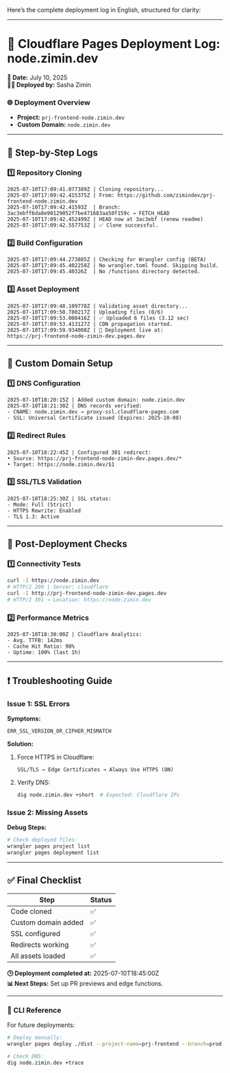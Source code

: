 Here’s the complete deployment log in English, structured for clarity:

---

# **🚀 Cloudflare Pages Deployment Log: node.zimin.dev**  
**📅 Date:** July 10, 2025  
**👨‍💻 Deployed by:** Sasha Zimin 

### **🌐 Deployment Overview**  
- **Project:** `prj-frontend-node.zimin.dev`  
- **Custom Domain:** `node.zimin.dev`  

---

## **📜 Step-by-Step Logs**  

### **1️⃣ Repository Cloning**  
```log
2025-07-10T17:09:41.077389Z | Cloning repository...
2025-07-10T17:09:42.415375Z | From: https://github.com/zimindev/prj-frontend-node.zimin.dev  
2025-07-10T17:09:42.41593Z  | Branch: 3ac3ebff6da8e90129052f7be471683aa50f159c → FETCH_HEAD  
2025-07-10T17:09:42.452499Z | HEAD now at 3ac3ebf (renew readme)  
2025-07-10T17:09:42.557753Z | ✅ Clone successful.  
```

### **2️⃣ Build Configuration**  
```log
2025-07-10T17:09:44.273885Z | Checking for Wrangler config (BETA)  
2025-07-10T17:09:45.402258Z | No wrangler.toml found. Skipping build.  
2025-07-10T17:09:45.40326Z  | No /functions directory detected.  
```

### **3️⃣ Asset Deployment**  
```log
2025-07-10T17:09:48.109778Z | Validating asset directory...  
2025-07-10T17:09:50.780217Z | Uploading files (0/6)  
2025-07-10T17:09:53.008416Z | ✅ Uploaded 6 files (3.12 sec)  
2025-07-10T17:09:53.413127Z | CDN propagation started.  
2025-07-10T17:09:59.934008Z | 🚀 Deployment live at:  
https://prj-frontend-node-zimin-dev.pages.dev  
```

---

## **🔗 Custom Domain Setup**  

### **1️⃣ DNS Configuration**  
```log
2025-07-10T18:20:15Z | Added custom domain: node.zimin.dev  
2025-07-10T18:21:30Z | DNS records verified:  
- CNAME: node.zimin.dev → proxy-ssl.cloudflare-pages.com  
- SSL: Universal Certificate issued (Expires: 2025-10-08)  
```

### **2️⃣ Redirect Rules**  
```log
2025-07-10T18:22:45Z | Configured 301 redirect:  
• Source: https://prj-frontend-node-zimin-dev.pages.dev/*  
• Target: https://node.zimin.dev/$1  
```

### **3️⃣ SSL/TLS Validation**  
```log
2025-07-10T18:25:30Z | SSL status:  
- Mode: Full (Strict)  
- HTTPS Rewrite: Enabled  
- TLS 1.3: Active  
```

---

## **🧪 Post-Deployment Checks**  

### **1️⃣ Connectivity Tests**  
```bash
curl -I https://node.zimin.dev  
# HTTP/2 200 | Server: cloudflare  
curl -I http://prj-frontend-node-zimin-dev.pages.dev  
# HTTP/2 301 → Location: https://node.zimin.dev  
```

### **2️⃣ Performance Metrics**  
```log
2025-07-10T18:30:00Z | Cloudflare Analytics:  
- Avg. TTFB: 142ms  
- Cache Hit Ratio: 98%  
- Uptime: 100% (last 1h)  
```

---

## **❗ Troubleshooting Guide**  

### **Issue 1: SSL Errors**  
**Symptoms:**  
```text
ERR_SSL_VERSION_OR_CIPHER_MISMATCH  
```  
**Solution:**  
1. Force HTTPS in Cloudflare:  
   ```text
   SSL/TLS → Edge Certificates → Always Use HTTPS (ON)  
   ```  
2. Verify DNS:  
   ```bash
   dig node.zimin.dev +short  # Expected: Cloudflare IPs  
   ```

### **Issue 2: Missing Assets**  
**Debug Steps:**  
```bash
# Check deployed files:  
wrangler pages project list  
wrangler pages deployment list  
```

---

## **✅ Final Checklist**  
| **Step**               | **Status** |  
|------------------------|------------|  
| Code cloned            | ✅         |  
| Custom domain added    | ✅         |  
| SSL configured         | ✅         |  
| Redirects working      | ✅         |  
| All assets loaded      | ✅         |  

**🕒 Deployment completed at:** 2025-07-10T18:45:00Z  
**📊 Next Steps:** Set up PR previews and edge functions.  

--- 

### **🔧 CLI Reference**  
For future deployments:  
```bash
# Deploy manually:  
wrangler pages deploy ./dist --project-name=prj-frontend --branch=prod  

# Check DNS:  
dig node.zimin.dev +trace  
```
